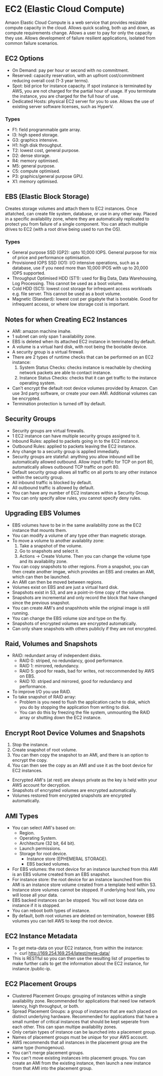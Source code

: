 # EC2 (Elastic Cloud Compute)
Amaon Elastic Cloud Compute is a web service that provides resizable compute capacity in the cloud. Allows quick scaling, both up and down, as compute requirements change. Allows a user to pay for only the capacity they use. Allows development of failure resilient applications, isolated from common failure scenarios. 
## EC2 Options
- On Demand: pay per hour or second with no commitment. 
- Reserved: capacity reservation, with an upfront cost/commitment reducing overall cost (1-3 year terms). 
- Spot: bid price for instance capacity. If spot instance is terminated by AWS, you are not charged for the partial hour of usage. If you terminate the instance, you are charged for the full hour of use.
- Dedicated Hosts: physical EC2 server for you to use. Allows the use of existing server software licenses, such as HyperV.
### Types 
- F1: field programmable gate array. 
- I3: high speed storage. 
- G3: graphics intensive. 
- H1: high disk throughput. 
- T2: lowest cost, general purpose.
- D2: dense storage. 
- R4: memory optimised. 
- M5: general purpose.
- C5: compute optimised. 
- P3: graphics/general purpose GPU.
- X1: memory optimised.
## EBS (Elastic Block Storage)
Creates storage volumes and attach them to EC2 instances. Once attatched, can create file system, database, or use in any other way. Placed in a specific availability zone, where they are automatically replicated to protect you from failure of a single component. You can attach multiple drives to EC2 (with a root drive being used to run the OS). 
### Types
- General purpose SSD (GP2): upto 10,000 IOPS. General purpose for mix of price and performance optimisation. 
- Provisioned IOPS SSD (IO1): I/O intensive operations, such as a database, use if you need more than 10,000 IPOS with up to 20,000 IOPS supported. 
- Throughput Optimised HDD (ST1): used for Big Data, Data Warehousing, Log Processing. This cannot be used as a boot volume. 
- Cold HDD (SC1): lowest cost storage for infrequent access workloads e.g. file server. This cannot be used as a boot volume.
- Magnetic (Standard): lowest cost per gigabyte that is bootable. Good for infrequent access, or where low storage cost is important. 
## Notes for when Creating EC2 Instances
- AMI: amazon machine imahe. 
- 1 subnet can only span 1 availability zone. 
- EBS is deleted when its attached EC2 instance in temrinated by default. 
- A volume is a virtual hard disk, with root being the bootable device.
- A security group is a virtual firewall.
- There are 2 types of runtime checks that can be performed on an EC2 instance: 
    1. System Status Checks: checks instance is reachable by checking network packets are able to contact instance. 
    2. Instance Status Checks: checks that it can get traffic to the instance operating system. 
- Can't encrypt the default root device volumes provided by Amazon. Can use 3rd party software, or create your own AMI. Additional volumes can be encrypted.
- Termination protection is turned off by default. 
## Security Groups
- Security groups are virtual firewalls.
- 1 EC2 instance can have multiple security groups assigned to it.
- Inbound Rules: applied to packets going in to the EC2 instance.
- Outbound Rules: applied to packets leaving the EC2 instance.
- Any change to a security group is applied immediatly.
- Security groups are stateful: anything you allow inbound will be automatically allowed outbound. Allow input traffic for TCP on port 80, automatically allows outbound TCP traffic on port 80. 
- Default security group allows all traffic on all ports to any other instance within the security group. 
- All inbound traffic is blocked by default.
- All outbound traffic is allowed by default. 
- You can have any number of EC2 instances within a Security Group. 
- You can only specify allow rules, you cannot specify deny rules.
## Upgrading EBS Volumes 
- EBS volumes have to be in the same availability zone as the EC2 instance that mounts them. 
- You can modify a volume of any type other than magnetic storage. 
- To move a volume to another availablity zone: 
    1. Take a snapshot of the volume.
    2. Go to snapshots and select it. 
    3. Actions -> Create Volume. Then you can change the volume type and its availability zone. 
- You can copy snapshots to other regions. From a snapshot, you can then create another imgae, which provides an EBS and creates an AMI, which can then be launched. 
- An AMI can then be moved between regions. 
- Volumes exist on EBS and are just a virtual hard disk. 
- Snapshots exist in S3, and are a point-in-time copy of the volume. 
- Snapshots are incremental and only record the block that have changed since the previous snapshot. 
- You can create AMI's and snapshhots while the original image is still running.
- You can change the EBS volume size and type on the fly. 
- Snapshots of encrypted volumes are encrypted automatically. 
- Can only share snapshots with others publicly if they are not encrypted. 
## Raid, Volumes and Snapshots
- RAID: redundant array of independent disks. 
    - RAID 0: striped, no redundancy, good performance. 
    - RAID 1: mirrored, redundancy. 
    - RAID 5: good for reads, bad for writes, not reccommended by AWS on EBS. 
    - RAID 10: striped and mirrored, good for redundancy and performance. 
- To improve I/O you use RAID. 
- To take snapshot of RAID array:
    - Problem is you need to flush the application cache to disk, which you do by stopping the application from writing to disk. 
    - You can do this by freezing the file system, unmounting the RAID array or shutting down the EC2 instance. 
## Encrypt Root Device Volumes and Snapshots
1. Stop the instance.
2. Create snapshot of root volume. 
3. You can then copy the snapshot to an AMI, and there is an option to encrypt the copy. 
4. You can then see the copy as an AMI and use it as the boot device for EC2 instances.
- Encrypted AMI's (at rest) are always private as the key is held witin your AWS account for decryption.
- Snapshots of encrypted volumes are encrypted automatically. 
- Volumes restored from encrypted snapshots are encyrpted automatically. 
## AMI Types
- You can select AMI's based on: 
    - Region.
    - Operating System. 
    - Architecture (32 bit, 64 bit).
    - Launch permissions. 
    - Storage for root device. 
        - Instance store (EPHEMERAL STORAGE). 
        - EBS backed volumes. 
- For EBS volumes: the root device for an instance launched from this AMI is an EBS volume created from an EBS snapshot. 
- For instance store: the root device for an instance launched from this AMI is an instance store volume created from a template held within S3. 
- Instance store volumes cannot be stopped. If underlying host fails, you will loose all your data. 
- EBS backed instances can be stopped. You will not loose data on instance if it is stopped. 
- You can reboot both types of instance. 
- By default, both root volumes are deleted on termination, however EBS volumes you can tell AWS to keep the root device. 
## EC2 Instance Metadata
- To get meta-data on your EC2 instance, from within the instance:
    - curl http://169.254.169.254/latest/meta-data/
- This is RESTful so you can then use the resulting list of properties to make further calls to get the information about the EC2 instance, for instance /public-ip.
## EC2 Placement Groups
- Clustered Placement Groups: grouping of instances within a single availability zone. Recommended for applications that need low network latency, high throughput, or both. 
- Spread Placement Groups: a group of instances that are each placed on distinct underlying hardware. Recommended for applications that have a small number of critical instances that should be kept seperate from each other. This can span multipe availability zones.
- Only certain types of instance can be launched into a placement group.
- Names of placement groups must be unique for your AWS account. 
- AWS recommends that all instances in the placement group are the same type (homogenous). 
- You can't merge placement groups. 
- You can't move existing instances into placement groups. You can create an AMI from the existing instance, then launch a new instance from that AMI into the placement group. 